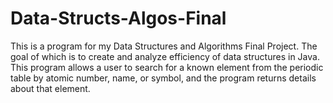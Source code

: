 # Data-Structs-Algos-Final
This is a program for my Data Structures and Algorithms Final Project. The goal of which is to create and analyze efficiency of data structures in Java. This program allows a user to search for a known element from the periodic table by atomic number, name, or symbol, and the program returns details about that element.
